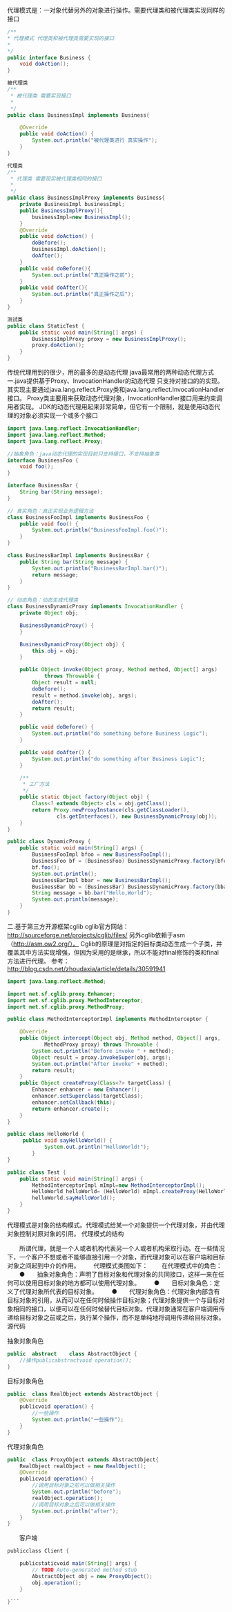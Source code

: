 代理模式是：一对象代替另外的对象进行操作。需要代理类和被代理类实现同样的接口
```java
/**
* 代理模式 代理类和被代理类需要实现的接口
*
*/
public interface Business {
    void doAction();
}
```
```java
被代理类
/**
 * 被代理类 需要实现接口
 *
 */
public class BusinessImpl implements Business{

	@Override
	public void doAction() {
		System.out.println("被代理类进行 真实操作");
	}
}
```
```java
代理类
/**
 * 代理类 需要现实被代理类相同的接口
 *
 */
public class BusinessImplProxy implements Business{
	private BusinessImpl businessImpl;
	public BusinessImplProxy(){
		businessImpl=new BusinessImpl();
	}
	@Override
	public void doAction() {
		doBefore();
		businessImpl.doAction();
		doAfter();
	}
	public void doBefore(){
		System.out.println("真正操作之前");
	}
	public void doAfter(){
		System.out.println("真正操作之后");
	}
}
```

```java
测试类
public class StaticTest {
	public static void main(String[] args) {
		BusinessImplProxy proxy = new BusinessImplProxy();
		proxy.doAction();
	}
}
```
传统代理用到的很少，用的最多的是动态代理
java最常用的两种动态代理方式
一.java提供基于Proxy、InvocationHandler的动态代理
只支持对接口的的实现。 其实现主要通过java.lang.reflect.Proxy类和java.lang.reflect.InvocationHandler接口。 Proxy类主要用来获取动态代理对象，InvocationHandler接口用来约束调用者实现。
JDK的动态代理用起来非常简单，但它有一个限制，就是使用动态代理的对象必须实现一个或多个接口
```java
import java.lang.reflect.InvocationHandler;
import java.lang.reflect.Method;
import java.lang.reflect.Proxy;

//抽象角色：java动态代理的实现目前只支持接口，不支持抽象类  
interface BusinessFoo {
	void foo();
}

interface BusinessBar {
	String bar(String message);
}

// 真实角色：真正实现业务逻辑方法
class BusinessFooImpl implements BusinessFoo {
	public void foo() {
		System.out.println("BusinessFooImpl.foo()");
	}
}

class BusinessBarImpl implements BusinessBar {
	public String bar(String message) {
		System.out.println("BusinessBarImpl.bar()");
		return message;
	}
}

// 动态角色：动态生成代理类
class BusinessDynamicProxy implements InvocationHandler {
	private Object obj;

	BusinessDynamicProxy() {
	}

	BusinessDynamicProxy(Object obj) {
		this.obj = obj;
	}

	public Object invoke(Object proxy, Method method, Object[] args)
			throws Throwable {
		Object result = null;
		doBefore();
		result = method.invoke(obj, args);
		doAfter();
		return result;
	}

	public void doBefore() {
		System.out.println("do something before Business Logic");
	}

	public void doAfter() {
		System.out.println("do something after Business Logic");
	}

	/**
	 * 工厂方法
	 */
	public static Object factory(Object obj) {
		Class<? extends Object> cls = obj.getClass();
		return Proxy.newProxyInstance(cls.getClassLoader(),
				cls.getInterfaces(), new BusinessDynamicProxy(obj));
	}
}

public class DynamicProxy {
	public static void main(String[] args) {
		BusinessFooImpl bfoo = new BusinessFooImpl();
		BusinessFoo bf = (BusinessFoo) BusinessDynamicProxy.factory(bfoo);
		bf.foo();
		System.out.println();
		BusinessBarImpl bbar = new BusinessBarImpl();
		BusinessBar bb = (BusinessBar) BusinessDynamicProxy.factory(bbar);
		String message = bb.bar("Hello,World");
		System.out.println(message);
	}
}
```
二.基于第三方开源框架cglib
cglib官方网站：http://sourceforge.net/projects/cglib/files/
另外cglib依赖于asm（http://asm.ow2.org/）。
Cglib的原理是对指定的目标类动态生成一个子类，并覆盖其中方法实现增强，但因为采用的是继承，所以不能对final修饰的类和final方法进行代理。
参考：http://blog.csdn.net/zhoudaxia/article/details/30591941
```java
import java.lang.reflect.Method;

import net.sf.cglib.proxy.Enhancer;
import net.sf.cglib.proxy.MethodInterceptor;
import net.sf.cglib.proxy.MethodProxy;

public class MethodInterceptorImpl implements MethodInterceptor {

	@Override
	public Object intercept(Object obj, Method method, Object[] args,
			MethodProxy proxy) throws Throwable {
		System.out.println("Before invoke " + method);
		Object result = proxy.invokeSuper(obj, args);
		System.out.println("After invoke" + method);
		return result;
	}
	public Object createProxy(Class<?> targetClass) {   
	    Enhancer enhancer = new Enhancer();  
	    enhancer.setSuperclass(targetClass);  
	    enhancer.setCallback(this);  
	    return enhancer.create();  
	}   
}

public class HelloWorld {
	 public void sayHelloWorld() {
	        System.out.println("HelloWorld!");
	    }
}

public class Test {
	public static void main(String[] args) {
		MethodInterceptorImpl mImpl=new MethodInterceptorImpl();
		HelloWorld helloWorld= (HelloWorld) mImpl.createProxy(HelloWorld.class);
		helloWorld.sayHelloWorld();
	}
}
```

代理模式是对象的结构模式。代理模式给某一个对象提供一个代理对象，并由代理对象控制对原对象的引用。
代理模式的结构

　　所谓代理，就是一个人或者机构代表另一个人或者机构采取行动。在一些情况下，一个客户不想或者不能够直接引用一个对象，而代理对象可以在客户端和目标对象之间起到中介的作用。
　　代理模式类图如下：
　　在代理模式中的角色：
　　●　　抽象对象角色：声明了目标对象和代理对象的共同接口，这样一来在任何可以使用目标对象的地方都可以使用代理对象。
　　●　　目标对象角色：定义了代理对象所代表的目标对象。
　　●　　代理对象角色：代理对象内部含有目标对象的引用，从而可以在任何时候操作目标对象；代理对象提供一个与目标对象相同的接口，以便可以在任何时候替代目标对象。代理对象通常在客户端调用传递给目标对象之前或之后，执行某个操作，而不是单纯地将调用传递给目标对象。
源代码

抽象对象角色
```java
public	abstract	class AbstractObject {
    //操作publicabstractvoid operation();
}
```
目标对象角色
```java
public	class RealObject extends AbstractObject {
    @Override
    publicvoid operation() {
        //一些操作
        System.out.println("一些操作");
    }
}
```
代理对象角色

```java
public	class ProxyObject extends AbstractObject{
    RealObject realObject = new RealObject();
    @Override
    publicvoid operation() {
        //调用目标对象之前可以做相关操作
        System.out.println("before");        
        realObject.operation();        
        //调用目标对象之后可以做相关操作
        System.out.println("after");
    }
}
```
　　客户端
```java
publicclass Client {

    publicstaticvoid main(String[] args) {
        // TODO Auto-generated method stub
        AbstractObject obj = new ProxyObject();
        obj.operation();
    }

}```